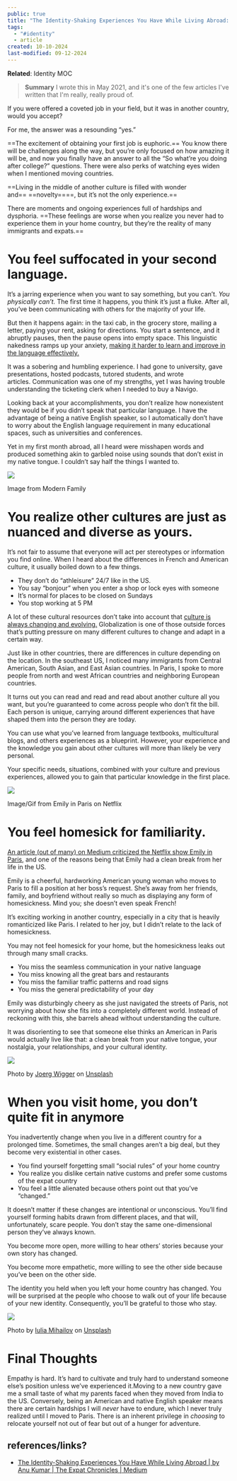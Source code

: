 ```yaml
---
public: true
title: "The Identity-Shaking Experiences You Have While Living Abroad: Being an immigrant or expat will stretch your limits and sober your ego."
tags:
  - "#identity"
  - article
created: 10-10-2024
last-modified: 09-12-2024
---
```

**Related**: Identity MOC

> **Summary**
> I wrote this in May 2021, and it's one of the few articles I've written that I'm really, really proud of.


If you were offered a coveted job in your field, but it was in another country, would you accept?

For me, the answer was a resounding “yes.”

==The excitement of obtaining your first job is euphoric.== You know there will be challenges along the way, but you’re only focused on how amazing it will be, and now you finally have an answer to all the “So what’re you doing after college?” questions. There were also perks of watching eyes widen when I mentioned moving countries.

==Living in the middle of another culture is filled with wonder and== ==novelty====, but it’s not the only experience.==

There are moments and ongoing experiences full of hardships and dysphoria. ==These feelings are worse when you realize you never had to experience them in your home country, but they’re the reality of many immigrants and expats.==

# You feel suffocated in your second language.

It’s a jarring experience when you want to say something, but you can’t. _You physically can’t._ The first time it happens, you think it’s just a fluke. After all, you’ve been communicating with others for the majority of your life.

But then it happens again: in the taxi cab, in the grocery store, mailing a letter, paying your rent, asking for directions. You start a sentence, and it abruptly pauses, then the pause opens into empty space. This linguistic nakedness ramps up your anxiety, [making it harder to learn and improve in the language effectively.](https://www.researchgate.net/publication/277566995_A_Study_of_Second_Language_Speaking-Anxiety_among_ESL_Intermediate_Pakistani_Learners)

It was a sobering and humbling experience. I had gone to university, gave presentations, hosted podcasts, tutored students, and wrote articles. Communication was one of my strengths, yet I was having trouble understanding the ticketing clerk when I needed to buy a Navigo.

Looking back at your accomplishments, you don’t realize how nonexistent they would be if you didn’t speak that particular language. I have the advantage of being a native English speaker, so I automatically don’t have to worry about the English language requirement in many educational spaces, such as universities and conferences.

Yet in my first month abroad, all I heard were misshapen words and produced something akin to garbled noise using sounds that don’t exist in my native tongue. I couldn’t say half the things I wanted to.

![](https://miro.medium.com/v2/resize:fit:1268/0*dLJgdMRmLnvb2hFH)

Image from Modern Family

# You realize other cultures are just as nuanced and diverse as yours.

It’s not fair to assume that everyone will act per stereotypes or information you find online. When I heard about the differences in French and American culture, it usually boiled down to a few things.

- They don’t do “athleisure” 24/7 like in the US.
- You say “bonjour” when you enter a shop or lock eyes with someone
- It’s normal for places to be closed on Sundays
- You stop working at 5 PM

A lot of these cultural resources don’t take into account that [culture is always changing and evolving.](http://farms.hartlandschools.us/subsites/Elizabeth-Bontekoe/documents/Wissner/Pilot%20Unit%204/Lesson%20Homework%20Readings/4.5%20homework%20reading.pdf) Globalization is one of those outside forces that’s putting pressure on many different cultures to change and adapt in a certain way.

Just like in other countries, there are differences in culture depending on the location. In the southeast US, I noticed many immigrants from Central American, South Asian, and East Asian countries. In Paris, I spoke to more people from north and west African countries and neighboring European countries.

It turns out you can read and read and read about another culture all you want, but you’re guaranteed to come across people who don’t fit the bill. Each person is unique, carrying around different experiences that have shaped them into the person they are today.

You can use what you’ve learned from language textbooks, multicultural blogs, and others experiences as a blueprint. However, your experience and the knowledge you gain about other cultures will more than likely be very personal.

Your specific needs, situations, combined with your culture and previous experiences, allowed you to gain that particular knowledge in the first place.

![](https://miro.medium.com/v2/resize:fit:1000/0*rTSJhoqyBWDlc2t1.gif)

Image/Gif from Emily in Paris on Netflix

# You feel homesick for familiarity.

[An article (out of many) on Medium criticized the Netflix show Emily in Paris](https://medium.com/zulie-writes/7-reasons-emily-in-paris-is-just-wish-fulfilment-for-american-women-10ce146f061b), and one of the reasons being that Emily had a clean break from her life in the US.

Emily is a cheerful, hardworking American young woman who moves to Paris to fill a position at her boss’s request. She’s away from her friends, family, and boyfriend without really so much as displaying any form of homesickness. Mind you; she doesn’t even speak French!

It’s exciting working in another country, especially in a city that is heavily romanticized like Paris. I related to her joy, but I didn’t relate to the lack of homesickness.

You may not feel homesick for your home, but the homesickness leaks out through many small cracks.

- You miss the seamless communication in your native language
- You miss knowing all the great bars and restaurants
- You miss the familiar traffic patterns and road signs
- You miss the general predictability of your day

Emily was disturbingly cheery as she just navigated the streets of Paris, not worrying about how she fits into a completely different world. Instead of reckoning with this, she barrels ahead without understanding the culture.

It was disorienting to see that someone else thinks an American in Paris would actually live like that: a clean break from your native tongue, your nostalgia, your relationships, and your cultural identity.

![](https://miro.medium.com/v2/resize:fit:1400/0*jfMoBt5D6kzW2jZj)

Photo by [Joerg Wigger](https://unsplash.com/@wilder_kaiser?utm_source=medium&utm_medium=referral) on [Unsplash](https://unsplash.com/?utm_source=medium&utm_medium=referral)

# When you visit home, you don’t quite fit in anymore

You inadvertently change when you live in a different country for a prolonged time. Sometimes, the small changes aren’t a big deal, but they become very existential in other cases.

- You find yourself forgetting small “social rules” of your home country
- You realize you dislike certain native customs and prefer some customs of the expat country
- You feel a little alienated because others point out that you’ve “changed.”

It doesn’t matter if these changes are intentional or unconscious. You’ll find yourself forming habits drawn from different places, and that will, unfortunately, scare people. You don’t stay the same one-dimensional person they’ve always known.

You become more open, more willing to hear others’ stories because your own story has changed.

You become more empathetic, more willing to see the other side because you’ve been on the other side.

The identity you held when you left your home country has changed. You will be surprised at the people who choose to walk out of your life because of your new identity. Consequently, you’ll be grateful to those who stay.

![](https://miro.medium.com/v2/resize:fit:1400/0*Qqz8weNLCxryi9-E)

Photo by [Iulia Mihailov](https://unsplash.com/@iulia_m?utm_source=medium&utm_medium=referral) on [Unsplash](https://unsplash.com/?utm_source=medium&utm_medium=referral)

# Final Thoughts

Empathy is hard. It’s hard to cultivate and truly hard to understand someone else’s position unless we’ve experienced it.Moving to a new country gave me a small taste of what my parents faced when they moved from India to the US. Conversely, being an American and native English speaker means there are certain hardships I will _never_ have to endure, which I never truly realized until I moved to Paris. There is an inherent privilege in _choosing_ to relocate yourself not out of fear but out of a hunger for adventure.

## references/links?
* [The Identity-Shaking Experiences You Have While Living Abroad | by Anu Kumar | The Expat Chronicles | Medium](https://medium.com/the-expat-chronicles/the-identity-shaking-experiences-you-have-while-living-abroad-9f07b5f2e681)
